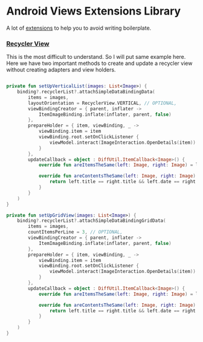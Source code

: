 # Android Views Extensions Library

A lot of [extensions](https://github.com/MayconCardoso/Mvvm-Architecture-Toolkit/tree/master/library/view-extentions/src/main/java/com/mctech/library/view/ktx) to help you to avoid writing boilerplate. 

### [Recycler View](https://github.com/MayconCardoso/Mvvm-Architecture-Toolkit/blob/master/library/view-extentions/src/main/java/com/mctech/library/view/ktx/RecyclerViewBinding.kt)

This is the most difficult to understand. So I will put same example here. Here we have two important methods to create and update a recycler view without creating adapters and view holders.

```kotlin

private fun setUpVerticalList(images: List<Image>) {
    binding?.recyclerList?.attachSimpleDataBindingData(
        items = images,
        layoutOrientation = RecyclerView.VERTICAL, // OPTIONAL,
        viewBindingCreator = { parent, inflater ->
            ItemImageBinding.inflate(inflater, parent, false)
        },
        prepareHolder = { item, viewBinding, _ ->
            viewBinding.item = item
            viewBinding.root.setOnClickListener {
                viewModel.interact(ImageInteraction.OpenDetails(item))
            }
        },
        updateCallback = object : DiffUtil.ItemCallback<Image>() {
            override fun areItemsTheSame(left: Image, right: Image) = left.id == right.id

            override fun areContentsTheSame(left: Image, right: Image): Boolean {
                return left.title == right.title && left.date == right.date
            }
        }
    )
}

private fun setUpGridView(images: List<Image>) {
    binding?.recyclerList?.attachSimpleDataBindingGridData(
        items = images,
        countItemsPerLine = 3, // OPTIONAL,
        viewBindingCreator = { parent, inflater ->
            ItemImageBinding.inflate(inflater, parent, false)
        },
        prepareHolder = { item, viewBinding, _ ->
            viewBinding.item = item
            viewBinding.root.setOnClickListener {
                viewModel.interact(ImageInteraction.OpenDetails(item))
            }
        },
        updateCallback = object : DiffUtil.ItemCallback<Image>() {
            override fun areItemsTheSame(left: Image, right: Image) = left.id == right.id

            override fun areContentsTheSame(left: Image, right: Image): Boolean {
                return left.title == right.title && left.date == right.date
            }
        }
    )
}

```
